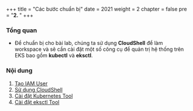 +++
title = "Các bước chuẩn bị"
date = 2021
weight = 2
chapter = false
pre = "<b>2. </b>"
+++

### Tổng quan
- Để chuẩn bị cho bài lab, chúng ta sử dụng **CloudShell** để làm workspace và sẽ cần cài đặt một số công cụ để quản trị hệ thống trên EKS bao gồm **kubectl** và **eksctl**.

### Nội dung
1. [Tạo IAM User](1-Create-IAM-User)
2. [Sử dụng CloudShell](2-Using-CloudShell)
3. [Cài đặt Kubernetes Tool](3-Install-Kubernetes-Tool)
4. [Cài đặt eksctl Tool](4-Install-eksctl)